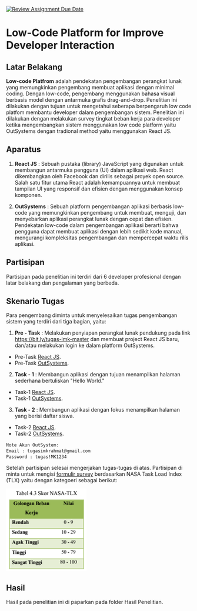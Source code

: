 
[![Review Assignment Due Date](https://classroom.github.com/assets/deadline-readme-button-24ddc0f5d75046c5622901739e7c5dd533143b0c8e959d652212380cedb1ea36.svg)](https://classroom.github.com/a/RumRVgk1)

 # Low-Code Platform for Improve Developer Interaction

  

## Latar Belakang

**Low-code Platfrom** adalah pendekatan pengembangan perangkat lunak yang memungkinkan pengembang membuat aplikasi dengan minimal coding. Dengan low-code, pengembang menggunakan bahasa visual berbasis model dengan antarmuka grafis drag-and-drop. Penelitian ini dilakukan dengan tujuan untuk mengetahui seberapa berpengaruh low code platfom membantu developer dalam pengembangan sistem. Penelitian ini dilakukan dengan melakukan survey tingkat beban kerja para developer ketika mengembangkan sistem menggunakan low code platform yaitu OutSystems dengan tradional method yaitu menggunakan React JS.

  

## Aparatus

1.  **React JS** : Sebuah pustaka (library) JavaScript yang digunakan untuk membangun antarmuka pengguna (UI) dalam aplikasi web. React dikembangkan oleh Facebook dan dirilis sebagai proyek open source. Salah satu fitur utama React adalah kemampuannya untuk membuat tampilan UI yang responsif dan efisien dengan menggunakan konsep komponen.

2.  **OutSystems** : Sebuah platform pengembangan aplikasi berbasis low-code yang memungkinkan pengembang untuk membuat, menguji, dan menyebarkan aplikasi perangkat lunak dengan cepat dan efisien. Pendekatan low-code dalam pengembangan aplikasi berarti bahwa pengguna dapat membuat aplikasi dengan lebih sedikit kode manual, mengurangi kompleksitas pengembangan dan mempercepat waktu rilis aplikasi.

  

## Partisipan

Partisipan pada penelitian ini terdiri dari 6 developer profesional dengan latar belakang dan pengalaman yang berbeda.

  

## Skenario Tugas

Para pengembang diminta untuk menyelesaikan tugas pengembangan sistem yang terdiri dari tiga bagian, yaitu:
  

1.  **Pre - Task** : Melakukan penyiapan perangkat lunak pendukung pada link https://bit.ly/tugas-imk-master dan membuat project React JS baru, dan/atau melakukan login ke dalam platform OutSystems.
- Pre-Task [React JS](https://youtu.be/qBunv5qYi0Y?si=CVKiKPH43zzd4N2x).
- Pre-Task [OutSystems](https://youtu.be/Sad6kIYY7yk?si=rAKSuHXqIBW95Zys).

2.  **Task - 1** : Membangun aplikasi dengan tujuan menampilkan halaman sederhana bertuliskan "Hello World."
- Task-1 [React JS](https://youtu.be/ExJycO_PuxU?si=7UycbhV6vxD19e70).
- Task-1 [OutSystems](https://youtu.be/GMiPcNhIPKw?si=CHkkYx84lX02_6b4).

3.  **Task - 2** : Membangun aplikasi dengan fokus menampilkan halaman yang berisi daftar siswa.
- Task-2 [React JS](https://youtu.be/rhUz0VIi13A?si=vgo1NhSg31m3UCNd).
- Task-2 [OutSystems](https://youtu.be/QkCpRhq_eUY?si=4hHIUbB-rMQYBXlP).

```
Note Akun OutSystem:  
Email : tugasimkrahmat@gmail.com  
Password : tugas!MK1234
```

Setelah partisipan selesai mengerjakan tugas-tugas di atas. Partisipan di minta untuk mengisi [formulir survey](https://forms.gle/XpA4qQTVYR9pgsia6) berdasarkan NASA Task Load Index (TLX) yaitu dengan kategoeri sebagai berikut:

![Nasa Skor](Assets/Nasa-Skor.png)

## Hasil
Hasil pada penelitian ini di paparkan pada folder Hasil Penelitian.